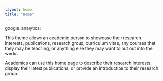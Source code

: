 ```yaml
---
layout: home
title: "Home"
---
```

google_analytics: <!-- Global site tag (gtag.js) - Google Analytics -->
<script async src="https://www.googletagmanager.com/gtag/js?id=G-N09Z60DQWM"></script>
<script>
  window.dataLayer = window.dataLayer || [];
  function gtag(){dataLayer.push(arguments);}
  gtag('js', new Date());

  gtag('config', 'G-N09Z60DQWM');
</script>

This theme allows an academic person to showcase their research interests, publications, research group, curriculum vitae, any courses that they may be teaching, or anything else they may want to put out into the world.

Academics can use this home page to describe their research interests, display their latest publications, or provide an introduction to their research group.
